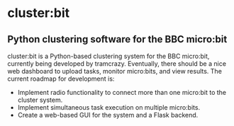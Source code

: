 # cluster:bit
## Python clustering software for the BBC micro:bit
cluster:bit is a Python-based clustering system for the BBC micro:bit, currently being developed by tramcrazy. Eventually, there should be a nice web dashboard to upload tasks, monitor micro:bits, and view results.
The current roadmap for development is:
- Implement radio functionality to connect more than one micro:bit to the cluster system.
- Implement simultaneous task execution on multiple micro:bits.
- Create a web-based GUI for the system and a Flask backend.
